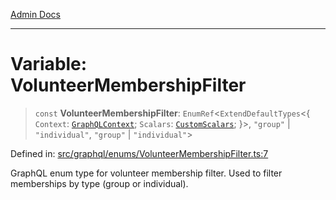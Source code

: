 [Admin Docs](/)

***

# Variable: VolunteerMembershipFilter

> `const` **VolunteerMembershipFilter**: `EnumRef`\<`ExtendDefaultTypes`\<\{ `Context`: [`GraphQLContext`](../../../context/type-aliases/GraphQLContext.md); `Scalars`: [`CustomScalars`](../../../scalars/type-aliases/CustomScalars.md); \}\>, `"group"` \| `"individual"`, `"group"` \| `"individual"`\>

Defined in: [src/graphql/enums/VolunteerMembershipFilter.ts:7](https://github.com/Sourya07/talawa-api/blob/aac5f782223414da32542752c1be099f0b872196/src/graphql/enums/VolunteerMembershipFilter.ts#L7)

GraphQL enum type for volunteer membership filter.
Used to filter memberships by type (group or individual).
